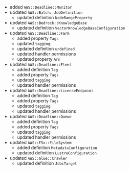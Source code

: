 - added `AWS::Deadline::Monitor`
- updated `AWS::Batch::JobDefinition`
  - updated definition `NodeRangeProperty`
- updated `AWS::Bedrock::KnowledgeBase`
  - updated definition `VectorKnowledgeBaseConfiguration`
- updated `AWS::Deadline::Farm`
  - added property `Tags`
  - updated `tagging`
  - updated definition `undefined`
  - updated handler permissions
  - updated property `Arn`
- updated `AWS::Deadline::Fleet`
  - added definition `Tag`
  - added property `Tags`
  - updated `tagging`
  - updated handler permissions
- updated `AWS::Deadline::LicenseEndpoint`
  - added definition `Tag`
  - added property `Tags`
  - updated `tagging`
  - updated handler permissions
- updated `AWS::Deadline::Queue`
  - added definition `Tag`
  - added property `Tags`
  - updated `tagging`
  - updated handler permissions
- updated `AWS::FSx::FileSystem`
  - added definition `MetadataConfiguration`
  - updated definition `LustreConfiguration`
- updated `AWS::Glue::Crawler`
  - updated definition `JdbcTarget`
